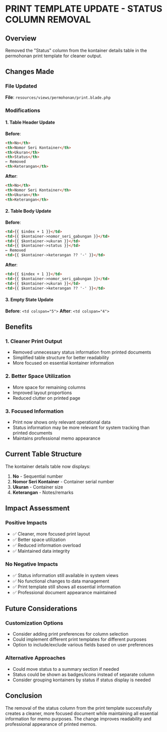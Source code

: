 # PRINT TEMPLATE UPDATE - STATUS COLUMN REMOVAL

## Overview

Removed the "Status" column from the kontainer details table in the permohonan print template for cleaner output.

## Changes Made

### File Updated

**File**: `resources/views/permohonan/print.blade.php`

### Modifications

#### 1. Table Header Update

**Before**:

```html
<th>No</th>
<th>Nomor Seri Kontainer</th>
<th>Ukuran</th>
<th>Status</th>
← Removed
<th>Keterangan</th>
```

**After**:

```html
<th>No</th>
<th>Nomor Seri Kontainer</th>
<th>Ukuran</th>
<th>Keterangan</th>
```

#### 2. Table Body Update

**Before**:

```html
<td>{{ $index + 1 }}</td>
<td>{{ $kontainer->nomor_seri_gabungan }}</td>
<td>{{ $kontainer->ukuran }}</td>
<td>{{ $kontainer->status }}</td>
← Removed
<td>{{ $kontainer->keterangan ?? '-' }}</td>
```

**After**:

```html
<td>{{ $index + 1 }}</td>
<td>{{ $kontainer->nomor_seri_gabungan }}</td>
<td>{{ $kontainer->ukuran }}</td>
<td>{{ $kontainer->keterangan ?? '-' }}</td>
```

#### 3. Empty State Update

**Before**: `<td colspan="5">`
**After**: `<td colspan="4">`

## Benefits

### 1. Cleaner Print Output

-   Removed unnecessary status information from printed documents
-   Simplified table structure for better readability
-   More focused on essential kontainer information

### 2. Better Space Utilization

-   More space for remaining columns
-   Improved layout proportions
-   Reduced clutter on printed page

### 3. Focused Information

-   Print now shows only relevant operational data
-   Status information may be more relevant for system tracking than printed documents
-   Maintains professional memo appearance

## Current Table Structure

The kontainer details table now displays:

1. **No** - Sequential number
2. **Nomor Seri Kontainer** - Container serial number
3. **Ukuran** - Container size
4. **Keterangan** - Notes/remarks

## Impact Assessment

### Positive Impacts

-   ✅ Cleaner, more focused print layout
-   ✅ Better space utilization
-   ✅ Reduced information overload
-   ✅ Maintained data integrity

### No Negative Impacts

-   ✅ Status information still available in system views
-   ✅ No functional changes to data management
-   ✅ Print template still shows all essential information
-   ✅ Professional document appearance maintained

## Future Considerations

### Customization Options

-   Consider adding print preferences for column selection
-   Could implement different print templates for different purposes
-   Option to include/exclude various fields based on user preferences

### Alternative Approaches

-   Could move status to a summary section if needed
-   Status could be shown as badges/icons instead of separate column
-   Consider grouping kontainers by status if status display is needed

## Conclusion

The removal of the status column from the print template successfully creates a cleaner, more focused document while maintaining all essential information for memo purposes. The change improves readability and professional appearance of printed memos.
